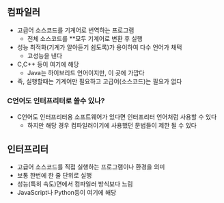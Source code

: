 ## 컴파일러

- 고급어 소스코드를 기계어로 번역하는 프로그램
  - 전체 소스코드를 **모두 기계어로 변환 후 실행
- 성능 최적화(기계가 알아듣기 쉽도록)가 용이하여 다수 언어가 채택
  - 고성능을 낸다
- C,C++ 등이 여기에 해당
  - Java는 하이브리드 언어이지만, 이 곳에 가깝다
- 즉, 실행할때는 기계어만 필요하고 고급어(소스코드)는 필요가 없다

### C언어도 인터프리터로 쓸수 있나?

- C언어도 인터프리터용 소프트웨어가 있다면 인터프리터 언어처럼 사용할 수 있다
  - 하지만 해당 경우 컴파일러이기에 사용했던 문법들이 제한 될 수 있다

## 인터프리터

- 고급어 소스코드를 직접 실행하는 프로그램이나 환경을 의미
- 보통 한번에 한 줄 단위로 실행
- 성능(특히 속도)면에서 컴파일러 방식보다 느림
- JavaScript나 Python등이 여기에 해당
